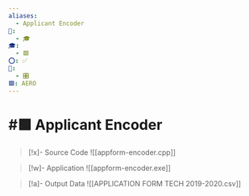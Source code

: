 ```yaml
---
aliases:
  - Applicant Encoder
📁:
  - 🎓
🎓:
  - 🟩
⭕: ✅
🔢:
  - 🎛️
🟩: AERO
---
```

# #🟩 Applicant Encoder

> [!x]- Source Code
> ![[appform-encoder.cpp]]

> [!w]- Application
> ![[appform-encoder.exe]]

> [!a]- Output Data
> ![[APPLICATION FORM TECH 2019-2020.csv]]
